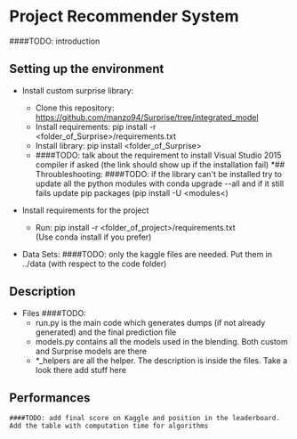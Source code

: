 # Project Recommender System

####TODO: introduction

## Setting up the environment

* Install custom surprise library:
	* Clone this repository: https://github.com/manzo94/Surprise/tree/integrated_model
	* Install requirements: pip install -r <folder_of_Surprise>/requirements.txt
	* Install library:  pip install <folder_of_Surprise>
	* ####TODO: talk about the requirement to install Visual Studio 2015 compiler if asked (the link should show up if the installation fail)
	*## Throubleshooting:
	 ####TODO: if the library can't be installed try to update all the python modules with conda upgrade --all and if it still fails update pip packages (pip install -U <modules<)

* Install requirements for the project
	* Run: pip install -r <folder_of_project>/requirements.txt  
	  (Use conda install if you prefer)

* Data Sets:
    ####TODO: only the kaggle files are needed. Put them in ../data (with respect to the code folder)
	
## Description

* Files ####TODO:
     * run.py is the main code which generates dumps (if not already generated) and the final prediction file
     * models.py contains all the models used in the blending. Both custom and Surprise models are there
     * *_helpers are all the helper. The description is inside the files. Take a look there add stuff here

	 
## Performances
	####TODO: add final score on Kaggle and position in the leaderboard. Add the table with computation time for algorithms
	

 

